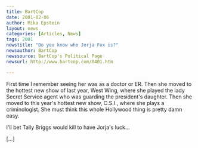 ```yaml
---
title: BartCop
date: 2001-02-06
author: Mika Epstein
layout: news
categories: [Articles, News]
tags: 2001
newstitle: "Do you know who Jorja Fox is?"
newsauthor: BartCop  
newssource: BartCop's Political Page  
newsurl: http://www.bartcop.com/0401.htm  

---
```

First time I remember seeing her was as a doctor or ER. Then she moved to the hottest new show of last year, West Wing, where she played the lady Secret Service agent who was guarding the president's daughter. Then she moved to this year's hottest new show, C.S.I., where she plays a criminologist. She must think this whole Hollywood thing is pretty damn easy.

I'll bet Tally Briggs would kill to have Jorja's luck...

[...]

